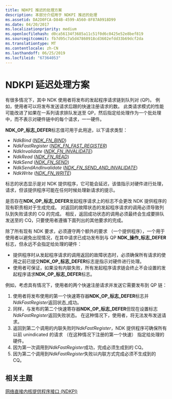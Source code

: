 ```yaml
---
title: NDKPI 推迟的处理方案
description: 本部分介绍用于 NDKPI 推迟的处理
ms.assetid: DA2D0FCA-D84B-4599-A560-8F87A0918D99
ms.date: 04/20/2017
ms.localizationpriority: medium
ms.openlocfilehash: d0ca56134f3685a11c51f0d6c0425e52e8bef819
ms.sourcegitcommit: fb7d95c7a5d47860918cd3602efdd33b69dcf2da
ms.translationtype: MT
ms.contentlocale: zh-CN
ms.lasthandoff: 06/25/2019
ms.locfileid: "67364053"
---
```

# <a name="ndkpi-deferred-processing-scheme"></a>NDKPI 延迟处理方案


有很多情况下，其中 NDK 使用者将发布的发起程序请求链到队列对 (QP)。 例如，使用者可以将发布发送请求后跟的快速注册请求的数。 此类请求模式的性能可能改进了如果在一系列请求排队发送至 QP，然后指定给处理作为一个批处理中，而不表示对硬件链中的每个请求，一一硬件。

**NDK\_OP\_标志\_DEFER**标志值可用于此用途，以下请求类型：

-   *NdkBind* ([*NDK\_FN\_BIND*](https://docs.microsoft.com/windows-hardware/drivers/ddi/content/ndkpi/nc-ndkpi-ndk_fn_bind))
-   *NdkFastRegister* ([*NDK\_FN\_FAST\_REGISTER*](https://docs.microsoft.com/windows-hardware/drivers/ddi/content/ndkpi/nc-ndkpi-ndk_fn_fast_register))
-   *NdkInvalidate* ([*NDK\_FN\_INVALIDATE*](https://docs.microsoft.com/windows-hardware/drivers/ddi/content/ndkpi/nc-ndkpi-ndk_fn_invalidate))
-   *NdkRead* ([*NDK\_FN\_READ*](https://docs.microsoft.com/windows-hardware/drivers/ddi/content/ndkpi/nc-ndkpi-ndk_fn_read))
-   *NdkSend* ([*NDK\_FN\_SEND*](https://docs.microsoft.com/windows-hardware/drivers/ddi/content/ndkpi/nc-ndkpi-ndk_fn_send))
-   *NdkSendAndInvalidate* ([*NDK\_FN\_SEND\_AND\_INVALIDATE*](https://docs.microsoft.com/windows-hardware/drivers/ddi/content/ndkpi/nc-ndkpi-ndk_fn_send_and_invalidate))
-   *NdkWrite* ([*NDK\_FN\_WRITE*](https://docs.microsoft.com/windows-hardware/drivers/ddi/content/ndkpi/nc-ndkpi-ndk_fn_write))

标志的状态显示是对 NDK 提供程序，它可能会延迟，该值指示对硬件进行处理，请求，但该提供程序可能在任何时候处理新请求的提示。

是否存在**NDK\_OP\_标志\_DEFER**发起程序请求上的标志不会更改 NDK 提供程序的现有职责相对于生成完成。 对返回的故障状态的发起程序请求的调用必须导致列队到失败请求的 CQ 的完成。 相反，返回成功状态的调用必须最终会生成要排队发送至的 CQ，只要使用者遵循下面列出的其他要求的完成。

除了所有现有 NDK 要求，必须遵守两个额外的要求 （一个提供程序），一个用于使用者以避免出现情况，在其中请求已成功发布到与 QP **NDK\_操作\_标志\_DEFER**标志，但永远不会指定给处理的硬件：

-   提供程序时从发起程序请求的调用返回的故障状态时，必须确保所有请求的使用之前已提交**NDK\_OP\_标志\_DEFER**标志是指示对硬件进行处理。
-   使用者可保证，如果没有内联失败，所有发起程序请求链会终止不会设置的发起程序请求**NDK\_OP\_标志\_DEFER**标志。

例如，考虑具有情况下，使用者的两个快速注册请求并发送它需要发布到 QP 链：

1.  使用者将发布使用的第一个快速寄存器**NDK\_OP\_标志\_DEFER**标志并*NdkFastRegister*返回状态\_成功。
2.  同样，与发布的第二个快速寄存器**NDK\_OP\_标志\_DEFER**但现在设置标志*NdkFastRegister*返回失败状态。 在这种情况下，使用者，将无法发布发送请求。
3.  返回到第二个调用的内联失败时*NdkFastRegister*，NDK 提供程序可确保所有以前 unindicated 的请求 （在这种情况下注册的第一个快速） 指定给处理的硬件。
4.  因为第一次调用到*NdkFastRegister*成功，完成必须生成到的 CQ。
5.  因为第二个调用到*NdkFastRegister*失败以内联方式完成必须不生成到的 CQ。

## <a name="related-topics"></a>相关主题


[网络直接内核提供程序接口 (NDKPI)](network-direct-kernel-programming-interface--ndkpi-.md)

 

 






